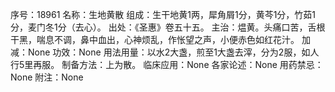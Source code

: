 序号：18961
名称：生地黄散
组成：生干地黄1两，犀角屑1分，黄芩1分，竹茹1分，麦门冬1分（去心）。
出处：《圣惠》卷五十五。
主治：煴黄。头痛口苦，舌根干黑，喘息不调，鼻中血出，心神烦乱，作怅望之声，小便赤色如红花汁。
加减：None
功效：None
用法用量：以水2大盏，煎至1大盏去滓，分为2服，如人行5里再服。
制备方法：上为散。
临床应用：None
各家论述：None
用药禁忌：None
附注：None
